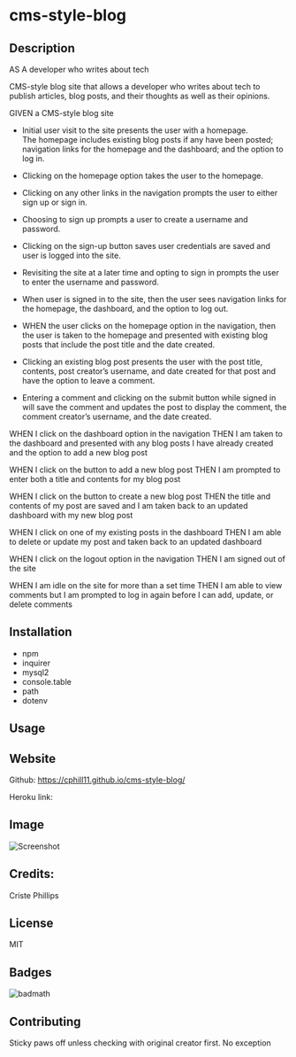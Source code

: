 # cms-style-blog

## Description

AS A developer who writes about tech

CMS-style blog site that allows a developer who writes about tech to publish articles, blog posts, and their thoughts as well as their opinions.


GIVEN a CMS-style blog site

* Initial user visit to the site presents the user with a homepage.  
    The homepage includes existing blog posts if any have been posted; navigation links for the homepage and the dashboard; and the option to log in.

* Clicking on the homepage option takes the user to the homepage.

* Clicking on any other links in the navigation prompts the user to either sign up or sign in.

* Choosing to sign up prompts a user to create a username and password.

* Clicking on the sign-up button saves user credentials are saved and user is logged into the site.

* Revisiting the site at a later time and opting to sign in prompts the user to enter the username and password.

* When user is signed in to the site, then the user sees navigation links for the homepage, the dashboard, and the option to log out.

* WHEN the user clicks on the homepage option in the navigation, then the user is taken to the homepage and presented with existing blog posts that include the post title and the date created.

* Clicking an existing blog post presents the user with the post title, contents, post creator’s username, and date created for that post and have the option to leave a comment.

* Entering a comment and clicking on the submit button while signed in will save the comment and updates the post to display the comment, the comment creator’s username, and the date created.

WHEN I click on the dashboard option in the navigation
THEN I am taken to the dashboard and presented with any blog posts I have already created and the option to add a new blog post

WHEN I click on the button to add a new blog post
THEN I am prompted to enter both a title and contents for my blog post

WHEN I click on the button to create a new blog post
THEN the title and contents of my post are saved and I am taken back to an updated dashboard with my new blog post

WHEN I click on one of my existing posts in the dashboard
THEN I am able to delete or update my post and taken back to an updated dashboard

WHEN I click on the logout option in the navigation
THEN I am signed out of the site

WHEN I am idle on the site for more than a set time
THEN I am able to view comments but I am prompted to log in again before I can add, update, or delete comments



## Installation
* npm
* inquirer
* mysql2
* console.table
* path
* dotenv

## Usage



## Website
Github: https://cphill11.github.io/cms-style-blog/

Heroku link:

## Image

![Screenshot](/assets/images/screenshot.png)

## Credits:

Criste Phillips 

## License
MIT

## Badges
![badmath](https://img.shields.io/github/languages/top/nielsenjared/badmath)

## Contributing
Sticky paws off unless checking with original creator first.  No exception